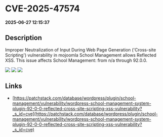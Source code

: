 # CVE-2025-47574

**2025-06-27 12:15:37**

## Description
Improper Neutralization of Input During Web Page Generation ('Cross-site Scripting') vulnerability in mojoomla School Management allows Reflected XSS. This issue affects School Management: from n/a through 92.0.0.

![](https://img.shields.io/static/v1?label=Score&message=7.1&color=red)
![](https://img.shields.io/static/v1?label=Severity&message=HIGH&color=red)
![](https://img.shields.io/static/v1?label=CWE&message=XSS&color=green)

## Links
- [https://patchstack.com/database/wordpress/plugin/school-management/vulnerability/wordpress-school-management-system-plugin-92-0-0-reflected-cross-site-scripting-xss-vulnerability?_s_id=cve](https://patchstack.com/database/wordpress/plugin/school-management/vulnerability/wordpress-school-management-system-plugin-92-0-0-reflected-cross-site-scripting-xss-vulnerability?_s_id=cve)
